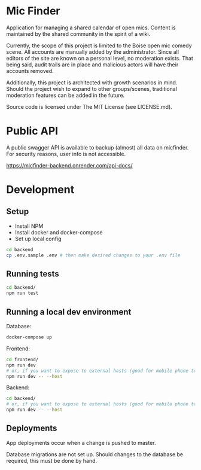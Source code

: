 # Mic Finder
Application for managing a shared calendar of open mics. Content is maintained by the shared community in the spirit of a wiki.

Currently, the scope of this project is limited to the Boise open mic comedy scene. All accounts are manually added by the administrator. Since all editors of the site are known on a personal level, no moderation exists. That being said, audit trails are in place and malicious actors will have their accounts removed.

Additionally, this project is architected with growth scenarios in mind. Should the project wish to expand to other groups/scenes, traditional moderation features can be added in the future.

Source code is licensed under The MIT License (see LICENSE.md).

# Public API

A public swagger API is available to backup (almost) all data on micfinder. For security reasons, user info is not accessible.

https://micfinder-backend.onrender.com/api-docs/

# Development
## Setup
- Install NPM
- Install docker and docker-compose
- Set up local config
```sh
cd backend
cp .env.sample .env # then make desired changes to your .env file
```

## Running tests
```sh
cd backend/
npm run test
```

## Running a local dev environment
Database:
```sh
docker-compose up
```

Frontend:
```sh
cd frontend/
npm run dev
# or, if you want to expose to external hosts (good for mobile phone testing)
npm run dev -- --host
```
Backend:
```sh
cd backend/
# or, if you want to expose to external hosts (good for mobile phone testing)
npm run dev -- --host
```

## Deployments
App deployments occur when a change is pushed to master.

Database migrations are not set up. Should changes to the database be required, this must be done by hand.
